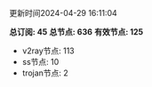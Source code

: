 更新时间2024-04-29 16:11:04

**总订阅: 45**
**总节点: 636**
**有效节点: 125**
- v2ray节点: 113
- ss节点: 10
- trojan节点: 2
